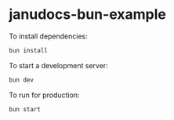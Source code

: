 # janudocs-bun-example

To install dependencies:

```bash
bun install
```

To start a development server:

```bash
bun dev
```

To run for production:

```bash
bun start
```
